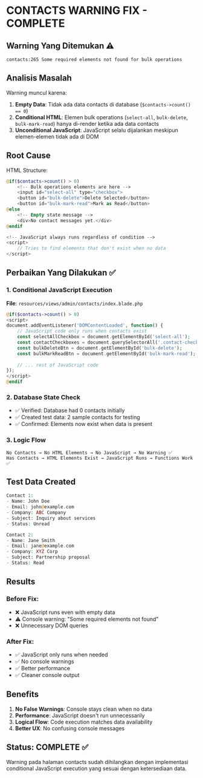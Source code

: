 # CONTACTS WARNING FIX - COMPLETE

## Warning Yang Ditemukan ⚠️
```
contacts:265 Some required elements not found for bulk operations
```

## Analisis Masalah

Warning muncul karena:

1. **Empty Data**: Tidak ada data contacts di database (`$contacts->count() == 0`)
2. **Conditional HTML**: Elemen bulk operations (`select-all`, `bulk-delete`, `bulk-mark-read`) hanya di-render ketika ada data contacts
3. **Unconditional JavaScript**: JavaScript selalu dijalankan meskipun elemen-elemen tidak ada di DOM

## Root Cause

HTML Structure:
```php
@if($contacts->count() > 0)
    <!-- Bulk operations elements are here -->
    <input id="select-all" type="checkbox">
    <button id="bulk-delete">Delete Selected</button>
    <button id="bulk-mark-read">Mark as Read</button>
@else
    <!-- Empty state message -->
    <div>No contact messages yet.</div>
@endif

<!-- JavaScript always runs regardless of condition -->
<script>
    // Tries to find elements that don't exist when no data
</script>
```

## Perbaikan Yang Dilakukan ✅

### 1. Conditional JavaScript Execution
**File**: `resources/views/admin/contacts/index.blade.php`

```php
@if($contacts->count() > 0)
<script>
document.addEventListener('DOMContentLoaded', function() {
    // JavaScript code only runs when contacts exist
    const selectAllCheckbox = document.getElementById('select-all');
    const contactCheckboxes = document.querySelectorAll('.contact-checkbox');
    const bulkDeleteBtn = document.getElementById('bulk-delete');
    const bulkMarkReadBtn = document.getElementById('bulk-mark-read');
    
    // ... rest of JavaScript code
});
</script>
@endif
```

### 2. Database State Check
- ✅ Verified: Database had 0 contacts initially
- ✅ Created test data: 2 sample contacts for testing
- ✅ Confirmed: Elements now exist when data is present

### 3. Logic Flow
```
No Contacts → No HTML Elements → No JavaScript → No Warning ✅
Has Contacts → HTML Elements Exist → JavaScript Runs → Functions Work ✅
```

## Test Data Created

```php
Contact 1:
- Name: John Doe
- Email: john@example.com
- Company: ABC Company
- Subject: Inquiry about services
- Status: Unread

Contact 2:
- Name: Jane Smith
- Email: jane@example.com
- Company: XYZ Corp
- Subject: Partnership proposal
- Status: Read
```

## Results

### Before Fix:
- ❌ JavaScript runs even with empty data
- ⚠️ Console warning: "Some required elements not found"
- ❌ Unnecessary DOM queries

### After Fix:
- ✅ JavaScript only runs when needed
- ✅ No console warnings
- ✅ Better performance
- ✅ Cleaner console output

## Benefits

1. **No False Warnings**: Console stays clean when no data
2. **Performance**: JavaScript doesn't run unnecessarily  
3. **Logical Flow**: Code execution matches data availability
4. **Better UX**: No confusing console messages

## Status: COMPLETE ✅

Warning pada halaman contacts sudah dihilangkan dengan implementasi conditional JavaScript execution yang sesuai dengan ketersediaan data.
